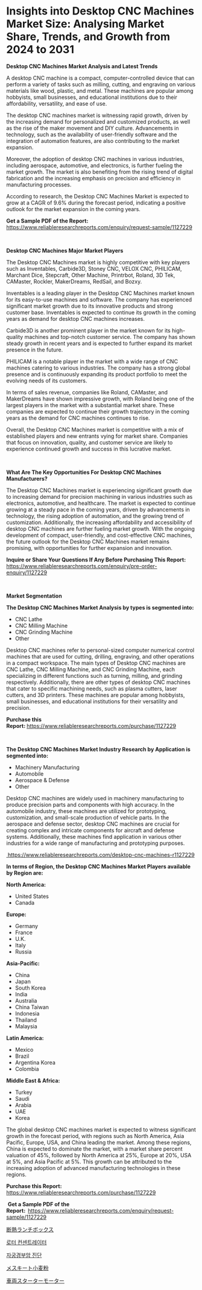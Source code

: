 <p><h1>Insights into Desktop CNC Machines Market Size: Analysing Market Share, Trends, and Growth from 2024 to 2031</h1></p><p><strong>Desktop CNC Machines Market Analysis and Latest Trends</strong></p>
<p><p>A desktop CNC machine is a compact, computer-controlled device that can perform a variety of tasks such as milling, cutting, and engraving on various materials like wood, plastic, and metal. These machines are popular among hobbyists, small businesses, and educational institutions due to their affordability, versatility, and ease of use.</p><p>The desktop CNC machines market is witnessing rapid growth, driven by the increasing demand for personalized and customized products, as well as the rise of the maker movement and DIY culture. Advancements in technology, such as the availability of user-friendly software and the integration of automation features, are also contributing to the market expansion.</p><p>Moreover, the adoption of desktop CNC machines in various industries, including aerospace, automotive, and electronics, is further fueling the market growth. The market is also benefiting from the rising trend of digital fabrication and the increasing emphasis on precision and efficiency in manufacturing processes.</p><p>According to research, the Desktop CNC Machines Market is expected to grow at a CAGR of 9.6% during the forecast period, indicating a positive outlook for the market expansion in the coming years.</p></p>
<p><strong>Get a Sample PDF of the Report:&nbsp;</strong> <a href="https://www.reliableresearchreports.com/enquiry/request-sample/1127229">https://www.reliableresearchreports.com/enquiry/request-sample/1127229</a></p>
<p>&nbsp;</p>
<p><strong>Desktop CNC Machines Major Market Players</strong></p>
<p><p>The Desktop CNC Machines market is highly competitive with key players such as Inventables, Carbide3D, Stoney CNC, VELOX CNC, PHILICAM, Marchant Dice, Stepcraft, Other Machine, Printrbot, Roland, 3D Tek, CAMaster, Rockler, MakerDreams, RedSail, and Bozxy. </p><p>Inventables is a leading player in the Desktop CNC Machines market known for its easy-to-use machines and software. The company has experienced significant market growth due to its innovative products and strong customer base. Inventables is expected to continue its growth in the coming years as demand for desktop CNC machines increases.</p><p>Carbide3D is another prominent player in the market known for its high-quality machines and top-notch customer service. The company has shown steady growth in recent years and is expected to further expand its market presence in the future.</p><p>PHILICAM is a notable player in the market with a wide range of CNC machines catering to various industries. The company has a strong global presence and is continuously expanding its product portfolio to meet the evolving needs of its customers.</p><p>In terms of sales revenue, companies like Roland, CAMaster, and MakerDreams have shown impressive growth, with Roland being one of the largest players in the market with a substantial market share. These companies are expected to continue their growth trajectory in the coming years as the demand for CNC machines continues to rise.</p><p>Overall, the Desktop CNC Machines market is competitive with a mix of established players and new entrants vying for market share. Companies that focus on innovation, quality, and customer service are likely to experience continued growth and success in this lucrative market.</p></p>
<p>&nbsp;</p>
<p><strong>What Are The Key Opportunities For Desktop CNC Machines Manufacturers?</strong></p>
<p><p>The Desktop CNC Machines market is experiencing significant growth due to increasing demand for precision machining in various industries such as electronics, automotive, and healthcare. The market is expected to continue growing at a steady pace in the coming years, driven by advancements in technology, the rising adoption of automation, and the growing trend of customization. Additionally, the increasing affordability and accessibility of desktop CNC machines are further fueling market growth. With the ongoing development of compact, user-friendly, and cost-effective CNC machines, the future outlook for the Desktop CNC Machines market remains promising, with opportunities for further expansion and innovation.</p></p>
<p><strong>Inquire or Share Your Questions If Any Before Purchasing This Report:</strong> <a href="https://www.reliableresearchreports.com/enquiry/pre-order-enquiry/1127229">https://www.reliableresearchreports.com/enquiry/pre-order-enquiry/1127229</a></p>
<p>&nbsp;</p>
<p><strong>Market Segmentation</strong></p>
<p><strong>The Desktop CNC Machines Market Analysis by types is segmented into:</strong></p>
<p><ul><li>CNC Lathe</li><li>CNC Milling Machine</li><li>CNC Grinding Machine</li><li>Other</li></ul></p>
<p><p>Desktop CNC machines refer to personal-sized computer numerical control machines that are used for cutting, drilling, engraving, and other operations in a compact workspace. The main types of Desktop CNC machines are CNC Lathe, CNC Milling Machine, and CNC Grinding Machine, each specializing in different functions such as turning, milling, and grinding respectively. Additionally, there are other types of desktop CNC machines that cater to specific machining needs, such as plasma cutters, laser cutters, and 3D printers. These machines are popular among hobbyists, small businesses, and educational institutions for their versatility and precision.</p></p>
<p><strong>Purchase this Report:&nbsp;</strong><a href="https://www.reliableresearchreports.com/purchase/1127229">https://www.reliableresearchreports.com/purchase/1127229</a></p>
<p>&nbsp;</p>
<p><strong>The Desktop CNC Machines Market Industry Research by Application is segmented into:</strong></p>
<p><ul><li>Machinery Manufacturing</li><li>Automobile</li><li>Aerospace & Defense</li><li>Other</li></ul></p>
<p><p>Desktop CNC machines are widely used in machinery manufacturing to produce precision parts and components with high accuracy. In the automobile industry, these machines are utilized for prototyping, customization, and small-scale production of vehicle parts. In the aerospace and defense sector, desktop CNC machines are crucial for creating complex and intricate components for aircraft and defense systems. Additionally, these machines find application in various other industries for a wide range of manufacturing and prototyping purposes.</p></p>
<p><a href="https://www.reliableresearchreports.com/desktop-cnc-machines-r1127229">&nbsp;https://www.reliableresearchreports.com/desktop-cnc-machines-r1127229</a></p>
<p><strong>In terms of Region, the Desktop CNC Machines Market Players available by Region are:</strong></p>
<p>
    <p> <strong> North America: </strong>
        <ul>
            <li>United States</li>
            <li>Canada</li>
        </ul>
        </p> 
    <p> <strong> Europe: </strong>
        <ul>
            <li>Germany</li>
            <li>France</li>
            <li>U.K.</li>
            <li>Italy</li>
            <li>Russia</li>
        </ul>
        </p> 
    <p> <strong> Asia-Pacific: </strong>
        <ul>
            <li>China</li>
            <li>Japan</li>
            <li>South Korea</li>
            <li>India</li>
            <li>Australia</li>
            <li>China Taiwan</li>
            <li>Indonesia</li>
            <li>Thailand</li>
            <li>Malaysia</li>
        </ul>
        </p> 
    <p> <strong> Latin America: </strong>
        <ul>
            <li>Mexico</li>
            <li>Brazil</li>
            <li>Argentina Korea</li>
            <li>Colombia</li>
        </ul>
        </p> 
    <p> <strong> Middle East & Africa: </strong>
        <ul>
            <li>Turkey</li>
            <li>Saudi</li>
            <li>Arabia</li>
            <li>UAE</li>
            <li>Korea</li>
        </ul>
    </p>
    </p>
<p><p>The global desktop CNC machines market is expected to witness significant growth in the forecast period, with regions such as North America, Asia Pacific, Europe, USA, and China leading the market. Among these regions, China is expected to dominate the market, with a market share percent valuation of 45%, followed by North America at 25%, Europe at 20%, USA at 5%, and Asia Pacific at 5%. This growth can be attributed to the increasing adoption of advanced manufacturing technologies in these regions.</p></p>
<p><strong>Purchase this Report: </strong><a href="https://www.reliableresearchreports.com/purchase/1127229">https://www.reliableresearchreports.com/purchase/1127229</a></p>
<p>&nbsp;<strong>Get a Sample PDF of the Report:&nbsp;&nbsp;</strong><a href="https://www.reliableresearchreports.com/enquiry/request-sample/1127229">https://www.reliableresearchreports.com/enquiry/request-sample/1127229</a></p>
<p><strong></strong></p>
<p><p><a href="https://github.com/kegley4963/Market-Research-Report-List-1/blob/main/102277135580.md">断熱ランチボックス</a></p><p><a href="https://github.com/wallacBahrtyinger567686/Market-Research-Report-List-1/blob/main/820910932579.md">로터 컨센트레이터</a></p><p><a href="https://medium.com/@morrisassin8795/%EC%9E%90%EA%B6%81%EA%B2%BD%EB%B6%80%EC%95%94-%EC%A7%84%EB%8B%A8-%EC%8B%9C%EC%9E%A5-%EA%B2%BD%EC%9F%81-%EB%B6%84%EC%84%9D-%EC%8B%9C%EC%9E%A5-%EB%8F%99%ED%96%A5-%EB%B0%8F-2031%EB%85%84%EA%B9%8C%EC%A7%80%EC%9D%98-%EC%98%88%EC%B8%A1-18c024340c9a">자궁경부암 진단</a></p><p><a href="https://medium.com/@desekay3566/%E3%83%87%E3%82%B3%E3%83%BC%E3%83%87%E3%82%A3%E3%83%B3%E3%82%B0%E3%83%A1%E3%82%B9%E3%82%AD%E3%83%BC%E3%83%88%E7%B2%89%E5%B8%82%E5%A0%B4%E3%81%AE%E3%83%A1%E3%83%88%E3%83%AA%E3%82%AF%E3%82%B9-%E5%B8%82%E5%A0%B4%E3%82%B7%E3%82%A7%E3%82%A2-%E3%83%88%E3%83%AC%E3%83%B3%E3%83%89-%E6%88%90%E9%95%B7%E3%83%91%E3%82%BF%E3%83%BC%E3%83%B3-f3b58fe2faf2">メスキート小麦粉</a></p><p><a href="https://medium.com/@barrycuda1974/%E8%BB%8A%E4%B8%A1%E5%A7%8B%E5%8B%95%E3%83%A2%E3%83%BC%E3%82%BF%E3%83%BC%E5%B8%82%E5%A0%B4-%E3%82%BF%E3%82%A4%E3%83%97-%E3%82%A2%E3%83%97%E3%83%AA%E3%82%B1%E3%83%BC%E3%82%B7%E3%83%A7%E3%83%B3-%E5%9C%B0%E7%90%86%E3%81%AB%E3%82%88%E3%82%8B%E5%8C%85%E6%8B%AC%E7%9A%84%E3%81%AA%E8%A9%95%E4%BE%A1-9ff05d9ac19b">車両スターターモーター</a></p></p>